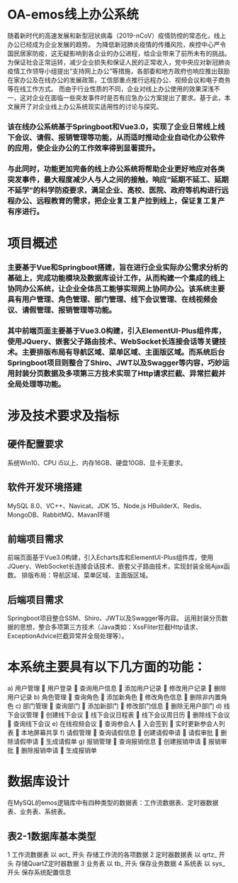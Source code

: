 # OA-emos线上办公系统
随着新时代的高速发展和新型冠状病毒（2019-nCoV）疫情防控的常态化，线上办公已经成为企业发展的趋势。
为降低新冠肺炎疫情的传播风险，疾控中心严令国民居家防疫，这无疑影响到各企业的办公进程，给企业带来了前所未有的挑战。为保证社会正常运转，减少企业损失和保证人民的正常收入，党中央应对新冠肺炎疫情工作领导小组提出“支持网上办公”等措施，各部委和地方政府也响应推出鼓励在家办公及在线办公的发展政策，工信部重点推行远程办公、视频会议和电子商务等在线工作方式。
而由于行业性质的不同，企业对线上办公使用的效果深浅不一，这对企业在面临一些突发事件时是否有应急办公方案提出了要求。基于此，本文展开了对企业线上办公系统现实适用性的讨论与探究。
### 该在线办公系统基于Springboot和Vue3.0，实现了企业日常线上线下会议、请假、报销管理等功能，从而适时推动企业自动化办公软件的应用，使企业办公的工作效率得到显著提升。
### 与此同时，功能更加完备的线上办公系统将帮助企业更好地应对各类突发事件，最大程度减少人与人之间的接触，响应“延期不延工、延期不延学”的科学防疫要求，满足企业、高校、医院、政府等机构进行远程办公、远程教育的需求，把企业复工复产拉到线上，保证复工复产有序进行。

# 项目概述
### 主要基于Vue和Springboot搭建，旨在进行企业实际办公需求分析的基础上，完成功能模块及数据库设计工作，从而构建一个集成的线上协同办公系统，让企业全体员工能够实现网上协同办公。该系统主要具有用户管理、角色管理、部门管理、线下会议管理、在线视频会议、请假管理、报销管理等功能。
### 其中前端页面主要基于Vue3.0构建，引入ElementUI-Plus组件库，使用JQuery、嵌套父子路由技术、WebSocket长连接会话等关键技术。主要排版布局有导航区域、菜单区域、主面版区域。而系统后台Springboot项目则整合了Shiro、JWT以及Swagger等内容，巧妙运用封装分页数据及多项第三方技术实现了Http请求拦截、异常拦截并全局处理等功能。

# 涉及技术要求及指标
## 硬件配置要求
系统Win10、CPU i5以上、内存16GB、硬盘10GB、显卡无要求。

## 软件开发环境搭建
MySQL 8.0、VC++、Navicat、JDK 15、Node.js
HBuilderX、Redis、MongoDB、RabbitMQ、Mavan环境

## 前端项目需求
前端页面基于Vue3.0构建，引入Echarts库和ElementUI-Plus组件库，使用JQuery、WebSocket长连接会话技术、嵌套父子路由技术，实现封装全局Ajax函数。
排版布局：导航区域、菜单区域、主面版区域。

## 后端项目需求
Springboot项目整合SSM、Shiro、JWT以及Swagger等内容。
运用封装分页数据的思想，整合多项第三方技术（Java类如：XssFliter拦截Http请求、ExceptionAdvice拦截异常并全局处理等）。

# 本系统主要具有以下几方面的功能：
a)	用户管理
	用户登录
	查询用户信息
	添加用户记录
	修改用户记录
	删除用户记录
b)	角色管理
	查询角色
	添加新角色
	修改角色信息
	删除非内置角色
c)	部门管理
	查询部门
	添加新部门
	修改部门信息
	删除无用户部门
d)	线下会议管理
	创建线下会议
	线下会议日程表 
	线下会议周日历
	删除线下会议
	查询线下会议
e)	在线视频会议
	查询参会人
	入会签到
	实时更新参会人列表
	本地屏幕共享
f)	请假管理
	查询请假信息
	创建请假申请
	请假审批
	删除请假申请
	生成请假单
g)	报销管理
	查询报销信息
	创建报销申请
	报销审批
	删除报销申请
	生成报销单

# 数据库设计
在MySQL的emos逻辑库中有四种类型的数据表：工作流数据表、定时器数据表、业务表、系统表。
## 表2-1数据库基本类型
1	工作流数据表	以 act_ 开头	存储工作流的各项数据
2	定时器数据表	以 qrtz_ 开头	存储QuartZ定时器数据
3	业务表	以 tb_ 开头	保存业务数据
4	系统表	以 sys_ 开头	保存系统配置信息
